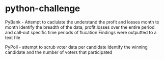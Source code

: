 # python-challenge
PyBank - Attempt to caclulate the understand the profit and losses month to month 
Identify the breadth of the data, profit.losses over the entire period and call-out specific time periods of flucation 
Findings were outputted to a text file

PyPoll - attempt to scrub voter data per candidate
Identify the winning candidate and the number of voters that participated

